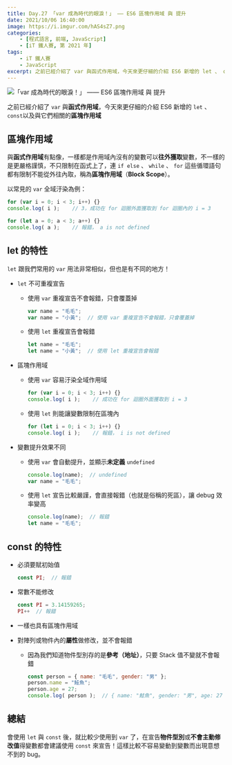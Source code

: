 ```yaml
---
title: Day.27 「var 成為時代的眼淚！」 —— ES6 區塊作用域 與 提升
date: 2021/10/06 16:40:00
image: https://i.imgur.com/hAS4sZ7.png
categories:
    - [程式語言, 前端, JavaScript]
    - [iT 鐵人賽, 第 2021 年]
tags: 
    - iT 鐵人賽
    - JavaScript
excerpt: 之前已經介紹了 var 與函式作用域，今天來更仔細的介紹 ES6 新增的 let 、 const以及與它們相關的區塊作用域。
---
```


![「var 成為時代的眼淚！」 —— ES6 區塊作用域 與 提升](https://i.imgur.com/hAS4sZ7.png)

之前已經介紹了 `var` 與**函式作用域**，今天來更仔細的介紹 ES6 新增的 `let` 、 `const`以及與它們相關的**區塊作用域**

## 區塊作用域

與**函式作用域**有點像，一樣都是作用域內沒有的變數可以**往外獲取**變數，不一樣的是更嚴格謹慎，不只限制在函式上了，連 `if else` 、 `while` 、 `for` 這些循環語句都有限制不能從外往內取，稱為**區塊作用域**（**Block Scope**）。

以常見的 `var` 全域汙染為例：

```javascript
for (var i = 0; i < 3; i++) {}
console.log( i );    // 3，成功在 for 迴圈外面獲取到 for 迴圈內的 i = 3

for (let a = 0; a < 3; a++) {}
console.log( a );    // 報錯， a is not defined
```

## let 的特性

`let` 跟我們常用的 `var` 用法非常相似，但也是有不同的地方！

- `let` 不可重複宣告

  - 使用 `var` 重複宣告不會報錯，只會覆蓋掉

    ```javascript
    var name = "毛毛";
    var name = "小黃";  // 使用 var 重複宣告不會報錯，只會覆蓋掉
    ```

  - 使用 `let` 重複宣告會報錯

    ```javascript
    let name = "毛毛";
    let name = "小黃";  // 使用 let 重複宣告會報錯
    ```

- 區塊作用域

  - 使用 `var` 容易汙染全域作用域

    ```javascript
    for (var i = 0; i < 3; i++) {}
    console.log( i );    // 成功在 for 迴圈外面獲取到 i = 3
    ```
  
  - 使用 `let` 則能讓變數限制在區塊內

    ```javascript
    for (let i = 0; i < 3; i++) {}
    console.log( i );    // 報錯， i is not defined
    ```

- 變數提升效果不同

  - 使用 `var` 會自動提升，並顯示**未定義** `undefined`

    ```javascript
    console.log(name);  // undefined
    var name = "毛毛";
    ```
  
  - 使用 `let` 宣告比較嚴謹，會直接報錯（也就是俗稱的死區），讓 debug 效率變高

    ```javascript
    console.log(name);  // 報錯
    let name = "毛毛";
    ```

## const 的特性

- 必須要賦初始值
  
  ```javascript
  const PI;  // 報錯
  ```

- 常數不能修改

  ```javascript
  const PI = 3.14159265;
  PI++  // 報錯
  ```

- 一樣也具有區塊作用域

- 對陣列或物件內的**屬性**做修改，並不會報錯
  - 因為我們知道物件型別存的是**參考（地址）**，只要 Stack 值不變就不會報錯
    ```javascript
    const person = { name: "毛毛", gender: "男" };
    person.name = "鮭魚";
    person.age = 27;
    console.log( person );  // { name: "鮭魚", gender: "男", age: 27 }
    ```

## 總結

會使用 `let` 與 `const` 後，就比較少使用到 `var` 了，在宣告**物件型別**或**不會主動修改值**得變數都會建議使用 `const` 來宣告！這樣比較不容易變動到變數而出現意想不到的 bug。
